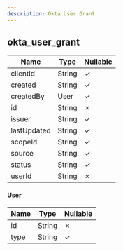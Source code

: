 ```yaml
---
description: Okta User Grant
---
```

okta_user_grant
---------------

| **Name**    | **Type** | **Nullable** |
| ----------- | -------- | ------------ |
| clientId    | String   | &check;      |
| created     | String   | &check;      |
| createdBy   | User     | &check;      |
| id          | String   | &cross;      |
| issuer      | String   | &check;      |
| lastUpdated | String   | &check;      |
| scopeId     | String   | &check;      |
| source      | String   | &check;      |
| status      | String   | &check;      |
| userId      | String   | &cross;      |

#### User
| **Name** | **Type** | **Nullable** |
| -------- | -------- | ------------ |
| id       | String   | &cross;      |
| type     | String   | &check;      |
